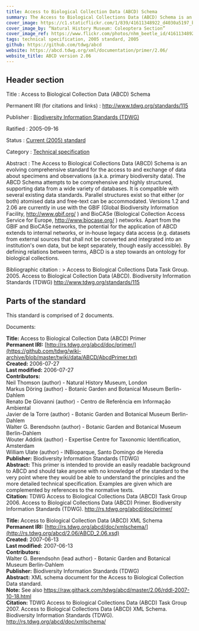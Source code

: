 ```yaml
---
title: Access to Biological Collection Data (ABCD) Schema
summary: The Access to Biological Collections Data (ABCD) Schema is an evolving comprehensive standard for the access to and exchange of data about specimens and observations (a.k.a. primary biodiversity data).
cover_image: https://c1.staticflickr.com/1/839/41611348922_d4030a5197_b.jpg
cover_image_by: “Natural History Museum: Coleoptera Section”
cover_image_ref: https://www.flickr.com/photos/nhm_beetle_id/41611348922/
tags: technical specification, 2005 standard, 2005
github: https://github.com/tdwg/abcd
website: https://abcd.tdwg.org/xml/documentation/primer/2.06/
website_title: ABCD version 2.06
---
```


## Header section

Title
: Access to Biological Collection Data (ABCD) Schema

Permanent IRI (for citations and links)
: <http://www.tdwg.org/standards/115>

Publisher
: [Biodiversity Information Standards (TDWG)](https://www.tdwg.org/)

Ratified
: 2005-09-16

Status
: [Current (2005) standard](https://www.tdwg.org/standards/status-and-categories/)

Category
: [Technical specification](https://www.tdwg.org/standards/status-and-categories/#categories%20of%20tdwg%20standards_1)

Abstract
: The Access to Biological Collections Data (ABCD) Schema is an evolving comprehensive standard for the access to and exchange of data about specimens and observations (a.k.a. primary biodiversity data). The ABCD Schema attempts to be comprehensive and highly structured, supporting data from a wide variety of databases. It is compatible with several existing data standards. Parallel structures exist so that either (or both) atomised data and free-text can be accommodated. Versions 1.2 and 2.06 are currently in use with the GBIF (Global Biodiversity Information Facility, http://www.gbif.org/ ) and  BioCASe (Biological Collection Access Service for Europe, http://www.biocase.org/ ) networks. Apart from the GBIF and BioCASe networks, the potential for the application of ABCD extends to internal networks, or in-house legacy data access (e.g. datasets from external sources that shall not be converted and integrated into an institution's own data, but be kept separately, though easily accessible). By defining relations between terms, ABCD is a step towards an ontology for biological collections.

Bibliographic citation
: > Access to Biological Collections Data Task Group. 2005. Access to Biological Collection Data (ABCD). Biodiversity Information Standards (TDWG) http://www.tdwg.org/standards/115

## Parts of the standard

This standard is comprised of 2 documents. 

Documents:

**Title:** Access to Biological Collection Data (ABCD) Primer \
**Permanent IRI:** [http://rs.tdwg.org/abcd/doc/primer/](https://github.com/tdwg/wiki-archive/blob/master/twiki/data/ABCD/AbcdPrimer.txt) \
**Created:** 2006-07-27 \
**Last modified:** 2006-07-27 \
**Contributors:** \
Neil Thomson (author) - Natural History Museum, London \
Markus Döring (author) - Botanic Garden and Botanical Museum Berlin-Dahlem  \
Renato De Giovanni (author) - Centro de Referência em Informação Ambiental \
Javier de la Torre (author) - Botanic Garden and Botanical Museum Berlin-Dahlem  \
Walter G. Berendsohn (author) - Botanic Garden and Botanical Museum Berlin-Dahlem  \
Wouter Addink (author) - Expertise Centre for Taxonomic Identification, Amsterdam  \
William Ulate  (author) - INBioparque, Santo Domingo de Heredia  \
**Publisher:** Biodiversity Information Standards (TDWG) \
**Abstract:** This primer is intended to provide an easily readable background to ABCD and should take anyone with no knowledge of the standard to the very point where they would be able to understand the principles and the more detailed technical specification. Examples are given which are complemented by references to the normative texts. \
**Citation:** TDWG Access to Biological Collections Data (ABCD) Task Group 2006. Access to Biological Collections Data (ABCD) Primer. Biodiversity Information Standards (TDWG). http://rs.tdwg.org/abcd/doc/primer/

**Title:** Access to Biological Collection Data (ABCD) XML Schema \
**Permanent IRI:** [http://rs.tdwg.org/abcd/doc/xmlschema/](http://rs.tdwg.org/abcd/2.06/ABCD_2.06.xsd) \
**Created:** 2007-06-13 \
**Last modified:** 2007-06-13 \
**Contributors:** \
Walter G. Berendsohn (lead author) - Botanic Garden and Botanical Museum Berlin-Dahlem  \
**Publisher:** Biodiversity Information Standards (TDWG) \
**Abstract:** XML schema document for the Access to Biological Collection Data standard. \
**Note:** See also https://raw.githack.com/tdwg/abcd/master/2.06/rddl-2007-10-18.html \
**Citation:** TDWG Access to Biological Collections Data (ABCD) Task Group 2007. Access to Biological Collections Data (ABCD) XML Schema. Biodiversity Information Standards (TDWG). http://rs.tdwg.org/abcd/doc/xmlschema/

